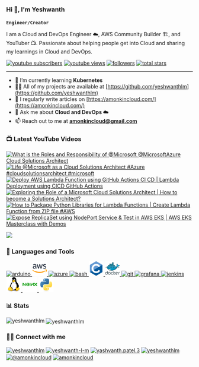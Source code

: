 ### Hi 👋, I'm Yeshwanth

**`Engineer/Creator`**

I am a Cloud and DevOps Engineer ☁️, AWS Community Builder 🏗️, and YouTuber 📺. Passionate about helping people get into Cloud and sharing my learnings in Cloud and DevOps.

   <p align="left">
      <a href="https://www.youtube.com/c/amonkincloud?sub_confirmation=1">
         <img alt="youtube subscribers" title="Subscribe to my YouTube channel" src="https://custom-icon-badges.demolab.com/youtube/channel/subscribers/UCwhERUcuzUCwr8x8mQ8zrcw?color=%23E05D44&label=SUBSCRIBE&logo=video&logoColor=white&style=for-the-badge&labelColor=CE4630"/></a> 
      <a href="https://www.youtube.com/c/amonkincloud">
         <img alt="youtube views" title="YouTube views" src="https://custom-icon-badges.demolab.com/youtube/channel/views/UCwhERUcuzUCwr8x8mQ8zrcw?color=%23E1AD0E&logo=eye&logoColor=white&style=for-the-badge&labelColor=C79600"/></a> 
      <a href="https://github.com/yeshwanthlm?tab=followers">
         <img alt="followers" title="Follow me on Github" src="https://custom-icon-badges.demolab.com/github/followers/yeshwanthlm?color=236ad3&labelColor=1155ba&style=for-the-badge&logo=person-add&label=Follow&logoColor=white"/></a>
      <a href="https://github.com/yeshwanthlm?tab=repositories&sort=stargazers">
         <img alt="total stars" title="Total stars on GitHub" src="https://custom-icon-badges.demolab.com/github/stars/yeshwanthlm?color=55960c&style=for-the-badge&labelColor=488207&logo=star"/></a>
   </p>

---

- 🌱 I’m currently learning **Kubernetes**
- 👨‍💻 All of my projects are available at [https://github.com/yeshwanthlm](https://github.com/yeshwanthlm)
- 📝 I regularly write articles on [https://amonkincloud.com/](https://amonkincloud.com/)
- 💬 Ask me about **Cloud and DevOps ☁️**
- 📫 Reach out to me at **amonkincloud@gmail.com**


### 📺 Latest YouTube Videos

<!-- BEGIN YOUTUBE-CARDS -->
[![What is the Roles and Responsibility of @Microsoft @MicrosoftAzure  Cloud Solutions Architect](https://ytcards.demolab.com/?id=zRkEjx66qmg&title=What+is+the+Roles+and+Responsibility+of+%40Microsoft+%40MicrosoftAzure++Cloud+Solutions+Architect&lang=en&timestamp=1725103835&background_color=%230d1117&title_color=%23ffffff&stats_color=%23dedede&max_title_lines=1&width=250&border_radius=5 "What is the Roles and Responsibility of @Microsoft @MicrosoftAzure  Cloud Solutions Architect")](https://www.youtube.com/watch?v=zRkEjx66qmg)
[![Life @Microsoft as a Cloud Solutions Architect #Azure #cloudsolutionsarchitect #microsoft](https://ytcards.demolab.com/?id=XTvS5e4cNLc&title=Life+%40Microsoft+as+a+Cloud+Solutions+Architect+%23Azure+%23cloudsolutionsarchitect+%23microsoft&lang=en&timestamp=1725030152&background_color=%230d1117&title_color=%23ffffff&stats_color=%23dedede&max_title_lines=1&width=250&border_radius=5 "Life @Microsoft as a Cloud Solutions Architect #Azure #cloudsolutionsarchitect #microsoft")](https://www.youtube.com/watch?v=XTvS5e4cNLc)
[![Deploy AWS Lambda Function using GitHub Actions CI CD | Lambda Deployment using CICD GitHub Actions](https://ytcards.demolab.com/?id=ekNhTHtIT1k&title=Deploy+AWS+Lambda+Function+using+GitHub+Actions+CI+CD+%7C+Lambda+Deployment+using+CICD+GitHub+Actions&lang=en&timestamp=1724243432&background_color=%230d1117&title_color=%23ffffff&stats_color=%23dedede&max_title_lines=1&width=250&border_radius=5 "Deploy AWS Lambda Function using GitHub Actions CI CD | Lambda Deployment using CICD GitHub Actions")](https://www.youtube.com/watch?v=ekNhTHtIT1k)
[![Exploring the Role of a Microsoft Cloud Solutions Architect | How to become a Solutions Architect?](https://ytcards.demolab.com/?id=deq_VfLA8Qg&title=Exploring+the+Role+of+a+Microsoft+Cloud+Solutions+Architect+%7C+How+to+become+a+Solutions+Architect%3F&lang=en&timestamp=1724157008&background_color=%230d1117&title_color=%23ffffff&stats_color=%23dedede&max_title_lines=1&width=250&border_radius=5 "Exploring the Role of a Microsoft Cloud Solutions Architect | How to become a Solutions Architect?")](https://www.youtube.com/watch?v=deq_VfLA8Qg)
[![How to Package Python Libraries for Lambda Functions | Create Lambda Function from ZIP file #AWS](https://ytcards.demolab.com/?id=5WsOvLr-0Yk&title=How+to+Package+Python+Libraries+for+Lambda+Functions+%7C+Create+Lambda+Function+from+ZIP+file+%23AWS&lang=en&timestamp=1723811403&background_color=%230d1117&title_color=%23ffffff&stats_color=%23dedede&max_title_lines=1&width=250&border_radius=5 "How to Package Python Libraries for Lambda Functions | Create Lambda Function from ZIP file #AWS")](https://www.youtube.com/watch?v=5WsOvLr-0Yk)
[![Expose  ReplicaSet using NodePort Service & Test in AWS EKS | AWS EKS Masterclass with Demos](https://ytcards.demolab.com/?id=6x4DOFfNuww&title=Expose++ReplicaSet+using+NodePort+Service+%26+Test+in+AWS+EKS+%7C+AWS+EKS+Masterclass+with+Demos&lang=en&timestamp=1723660210&background_color=%230d1117&title_color=%23ffffff&stats_color=%23dedede&max_title_lines=1&width=250&border_radius=5 "Expose  ReplicaSet using NodePort Service & Test in AWS EKS | AWS EKS Masterclass with Demos")](https://www.youtube.com/watch?v=6x4DOFfNuww)
<!-- END YOUTUBE-CARDS -->

[<img src="https://custom-icon-badges.demolab.com/badge/-Subscribe%20For%20More-red?style=for-the-badge&logo=video&logoColor=white"/>](https://www.youtube.com/c/amonkincloud?sub_confirmation=1)

### 🧰 Languages and Tools

<p align="left"> <a href="https://www.arduino.cc/" target="_blank" rel="noreferrer"> <img src="https://cdn.worldvectorlogo.com/logos/arduino-1.svg" alt="arduino" width="40" height="40"/> </a> <a href="https://aws.amazon.com" target="_blank" rel="noreferrer"> <img src="https://raw.githubusercontent.com/devicons/devicon/master/icons/amazonwebservices/amazonwebservices-original-wordmark.svg" alt="aws" width="40" height="40"/> </a> <a href="https://azure.microsoft.com/en-in/" target="_blank" rel="noreferrer"> <img src="https://www.vectorlogo.zone/logos/microsoft_azure/microsoft_azure-icon.svg" alt="azure" width="40" height="40"/> </a> <a href="https://www.gnu.org/software/bash/" target="_blank" rel="noreferrer"> <img src="https://www.vectorlogo.zone/logos/gnu_bash/gnu_bash-icon.svg" alt="bash" width="40" height="40"/> </a> <a href="https://www.cprogramming.com/" target="_blank" rel="noreferrer"> <img src="https://raw.githubusercontent.com/devicons/devicon/master/icons/c/c-original.svg" alt="c" width="40" height="40"/> </a> <a href="https://www.docker.com/" target="_blank" rel="noreferrer"> <img src="https://raw.githubusercontent.com/devicons/devicon/master/icons/docker/docker-original-wordmark.svg" alt="docker" width="40" height="40"/> </a> <a href="https://git-scm.com/" target="_blank" rel="noreferrer"> <img src="https://www.vectorlogo.zone/logos/git-scm/git-scm-icon.svg" alt="git" width="40" height="40"/> </a> <a href="https://grafana.com" target="_blank" rel="noreferrer"> <img src="https://www.vectorlogo.zone/logos/grafana/grafana-icon.svg" alt="grafana" width="40" height="40"/> </a> <a href="https://www.jenkins.io" target="_blank" rel="noreferrer"> <img src="https://www.vectorlogo.zone/logos/jenkins/jenkins-icon.svg" alt="jenkins" width="40" height="40"/> </a> <a href="https://www.linux.org/" target="_blank" rel="noreferrer"> <img src="https://raw.githubusercontent.com/devicons/devicon/master/icons/linux/linux-original.svg" alt="linux" width="40" height="40"/> </a> <a href="https://www.nginx.com" target="_blank" rel="noreferrer"> <img src="https://raw.githubusercontent.com/devicons/devicon/master/icons/nginx/nginx-original.svg" alt="nginx" width="40" height="40"/> </a> <a href="https://www.python.org" target="_blank" rel="noreferrer"> <img src="https://raw.githubusercontent.com/devicons/devicon/master/icons/python/python-original.svg" alt="python" width="40" height="40"/> </a> </p>

### 📊 Stats
<p><img align="left" src="https://github-readme-stats.vercel.app/api/top-langs?username=yeshwanthlm&show_icons=true&locale=en&layout=compact" alt="yeshwanthlm" /></p>

<p>&nbsp;<img align="center" src="https://github-readme-stats.vercel.app/api?username=yeshwanthlm&show_icons=true&locale=en" alt="yeshwanthlm" /></p>

### 🏄‍♂️ Connect with me
   <p align="left">
   <a href="https://dev.to/yeshwanthlm" target="blank"><img align="center" src="https://raw.githubusercontent.com/rahuldkjain/github-profile-readme-generator/master/src/images/icons/Social/devto.svg" alt="yeshwanthlm" height="30" width="40" /></a>
   <a href="https://linkedin.com/in/yeshwanth-l-m" target="blank"><img align="center" src="https://raw.githubusercontent.com/rahuldkjain/github-profile-readme-generator/master/src/images/icons/Social/linked-in-alt.svg" alt="yeshwanth-l-m" height="30" width="40" /></a>
   <a href="https://fb.com/yashvanth.patel.3" target="blank"><img align="center" src="https://raw.githubusercontent.com/rahuldkjain/github-profile-readme-generator/master/src/images/icons/Social/facebook.svg" alt="yashvanth.patel.3" height="30" width="40" /></a>
   <a href="https://instagram.com/yeshwanthlm" target="blank"><img align="center" src="https://raw.githubusercontent.com/rahuldkjain/github-profile-readme-generator/master/src/images/icons/Social/instagram.svg" alt="yeshwanthlm" height="30" width="40" /></a>
   <a href="https://hashnode.com/@amonkincloud" target="blank"><img align="center" src="https://raw.githubusercontent.com/rahuldkjain/github-profile-readme-generator/master/src/images/icons/Social/hashnode.svg" alt="@amonkincloud" height="30" width="40" /></a>
   <a href="https://www.youtube.com/c/amonkincloud" target="blank"><img align="center" src="https://raw.githubusercontent.com/rahuldkjain/github-profile-readme-generator/master/src/images/icons/Social/youtube.svg" alt="amonkincloud" height="30" width="40" /></a>
   </p>
